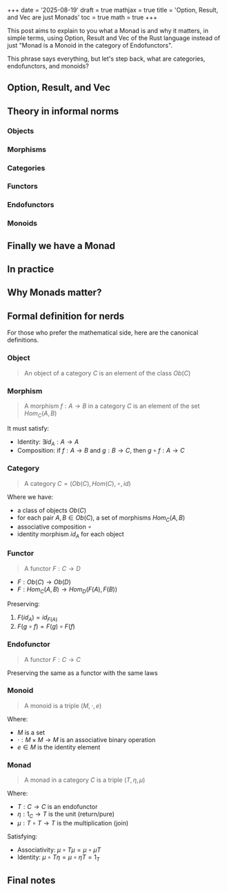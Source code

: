 +++
date = '2025-08-19'
draft = true
mathjax = true
title = 'Option, Result, and Vec are just Monads'
toc = true
math = true
+++

This post aims to explain to you what a Monad is and why it matters, in simple terms, using Option, Result and Vec of the Rust language instead of just "Monad is a Monoid in the category of Endofunctors". 

This phrase says everything, but let's step back, what are categories, endofunctors, and monoids? 

<!--

## Option

Imagine that you have a closed box with a present inside. Some day at night, you decide to open it. Your Girlfriend told you not to do that, but you are stubborn, you stay so excited about the content of the box, but when you open it, "Damnn!! It is empty", that is so frustrating.

Computers sometimes become frustrated too, so to overcome this, we have `Option<T>`, which says to us not to become so excited, because our box can be empty, and avoid the slap on the face of getting nothing

```rust
enum Option<T> {
    Some(T),
    None,
}

fn inverse(x: f64) -> Option<f64> {
    if x == 0.0 { None } else { Some(1.0 / x) }
}

inverse(2.0);                // Some(0.5)
inverse(0.0);                // None
```

This function receives a number x and transforms to the inverse form (2/1 → 1/2), but when we pass 0 to the function (0/1 → 0/1) becomes an indetermination, so we got a `None`.

> "Why do this workaround? Just return a null."

Here is the problem: sometimes a computer doesn't expect a `null` (null pointer exception mentioned), so eliminating nulls from software and introducing a pattern that says explicit when you open the box, is so pretty and useful.

The pattern becomes more and more pretty when you use `match with exhaustiviness`. We will not cover `match` here, but take this example:

```rust
fn plus_inverse(x: f64) -> Option<f64> {
    match inverse(x) {       // the previous example
        Some(i) => Some(i + 1.0),
        None => None
    }
}

plus_inverse(2.0);           // Some(1.5)
plus_inverse(0.0);           // None
```

## Result

It follows the same way as Option, but instead of the box being empty, it contains a bomb. Take the example:

```rust
enum Result<T, E> {
    Ok(T),
    Err(E),
}

fn parse_number(s: &str) -> Result<i32, String> {
    s.parse::<i32>().map_err(|_| "not a number".to_string())
}

parse_number("1");           // Ok(1)
parse_number("abc");         // Err("not a number")
```

We generally use Result to handle errors and Option to handle nulls.

---

To understand Monads, I mentioned that we need to take some steps back, but where exactly? I won't delve into a full explanation of Category Theory here, only the steps leading to Monads, since the goal of this post is to keep things simple, quick, and easy to grasp.

We'll explore three approaches to explain it: a mathematical definition, an analogy in natural language, and a Rust code example.

## Objects

I thought about starting this by talking about categories, but to talk about them, we need one of the fundamental structures of categories, the Objects.

Objects are abstract things that represent something; we don't have a particular form of constructing an object, and we normally don't care about how the object is, but for visualization, imagine them as solid circles.

To take as an example, a type in Rust can be an object, i.g, `i32, String, Vec<T>`

As mentioned, objects don't value anything by themselves; they just matter something inside a category, but to illustrate this in mathematical terms, we will call them as:

> Object of a category $C$ is an element of class $Ob(C)$

## Morphisms

While the objects are solid circles, morphisms will be arrows, connecting objects.

The unique thing that a morphisms do is transform an object into another object of the same category, so when you define this function in Rust: 

```rust
fn length(s: String) -> usize
```

We are doing a morphism of and `String` to an `usize`, we can write this in mathematical terms

> a morphism $f : A \to B$ in a category $C$ is and element of the $Hom_c(A,B)$ set

Morphisms have some properties that need to be satisfied to be a morphism

- Need to be composable when types coincide
    > if $f : A \to B$ and $g : B \to C$, so $g \circ f : A \to C$
- Exist an identity: 
    > $id_A : A \to A$

## Categories

Here everything lies, our mentioned objects and morphisms just matter when they are inside a category, so uniting them, we will have in Rust types as objects, functions as morphisms, and we also need an identity (morphisms to itself).

Defining it in mathematical terms: 

> An category $C$ is a pair of $(Ob(C),Hom(C))$ 

- $Ob(C)$ is a class of objects
- For each pair of objects $A,B \in Ob(C)$, exists a set $Hom_c(A,B)$ of morphisms from $A$ for $B$
- Exists an associative composition operation
    > $\circ : Hom_c(B,C) \times Hom_c(A,B) \to Hom_c(A,C)$
- For each object $A$, exists an identity morphism $id_A \in Hom_c(A,A)$, which is neutral for the composition
 
## Functors

While morphisms maps objects to other objects in the same category, functors will map objects to other categories, like "lifting" them in the context

Take the example:

```rust
let x: Option<i32> = Some(2);
let y = x.map(|n| n + 1);
```

- Option takes a type `T` an it becomes `Option<T>`
- `map` takes a function `f: A -> B` and transforms in `map(f): Option<A> -> Option<B>`


In mathematical terms we have:

> A functor $F : C \to D$ between categories

- Function in objects: 
    > $F : Ob(C) \to Ob(D)$
- Function in morphisms: 
    > for each $f : A \to B$ in $C$, a morphisms $F(f) : F(A) \to F(B)$ in $D$, where satisfies:
    >
    > 1. $F(id_A) = id_{F(A)}$
    > 2. $F(g \circ f) = F(g) \circ F(f)$

## Endofunctors

The same as a functor, but it maps the category to itself

> $F : C \to C$

In our last example with Rust, we used an endofunctor instead of a functor, but I think that you got the point. Doing examples in Rust can be nasty.

```rust
let x: Option<i32> = Some(2);
let y = x.map(|n| n + 1);    // Endofunctor A -> A
```

## Monoids

Here things start to be awkwards, we can describe a monoid like a category with just one object where the morphisms are the elements and the composition of morphisms is it is operators.

In mathematical terms, we have:

> Monoid is a tiple $(M, \cdot, e)$

- $M$ is a set
- $\cdot : M \times M \to M$ is a binary associative operation
- $e \in M$ is the neutral element where $e \cdot x = x \cdot e = x$

Passing this rules to Rust, is the same as:

- Strings with concatenation: `""` is identity, `+` is the operation

```rust
let a = String::from("Hello");
let b = String::from(" World");
let c = a + &b;              // concat (associative)
let empty = String::new();   // identity
```

## Monads

I will start with mathematical terms because anyone cares to this shi.

> Monad in a category $C$ is a triple $(T, \eta, \mu)$

- $T : C \to C$ is an endofunctor.
- $\eta : 1_C \rightarrow T$ is an unit.
- $\mu : T \circ T \rightarrow T$ is the multiplication.

Satisfing the laws of:

> Associativity: $\mu \circ T \mu = \mu \circ \mu T$
>
> Identity: $\mu \circ T \eta = \mu \circ \eta T = 1_T$

Or we can understand as an endofunctor $M : C \to C$ equiped with:

- unit (return/pure):
    > $\eta_A : A \to M(A)$
- bind (>>=):
    > $\mu_{A,B} : M(A) \times (A \to M(B)) \ to M(B)$

Bind is exactly as a flatmap.

---

Explaning this is never easy, because to be honest, every one can understand the laws and what it signs, but to translate this to informal terms, it is easy to do mistakes, but the major concept is: A monad is a pattern of chaining computations with context.

- `Option:` context of "can fail"
- `Result:` context of "can throw an error"
- `Vec:` context of "can have multiple results"

When we do: `Some(x)` or `Ok(y)` we are putting a value to the context, when who put things to contexts? Functors, and in what context we are putting? The same as we, so that remember us about endofunctors, here we get the phrase: "Monad is just a monoid in the category of endofunctors".

Example:

```rust
fn square_even(n: i32) -> Result<i32, String> {
    if n % 2 == 0 { Ok(n * n) } 
    else { Err("not even".to_string()) }
}

let result = Ok(4)
    .and_then(square_even)
    .and_then(square_even);  // Ok(256)
```

## Final Notes

| Name        | Resume                                                                     |
|-------------|----------------------------------------------------------------------------|
| Category    | world of types and functions                                               |
| Object      | type                                                                       |
| Morphism    | function                                                                   |
| Functor     | transforms types and functions into new types and functions of other world |
| Endofunctor | functor that stays in the same world                                       |
| Monoid      | a way of joining things with a rule                                        |
| Monad       | functor + a way of chaining functions with context                         |

-->

## Option, Result, and Vec

## Theory in informal norms

### Objects

### Morphisms

### Categories

### Functors

### Endofunctors

### Monoids

## Finally we have a Monad

## In practice

## Why Monads matter?

## Formal definition for nerds

For those who prefer the mathematical side, here are the canonical definitions.

### Object

> An object of a category $C$ is an element of the class $Ob(C)$

### Morphism

> A morphism $f : A \to B$ in a category $C$ is an element of the set $Hom_C(A,B)$

It must satisfy:  

- Identity: $\exists id_A : A \to A$  
- Composition: if $f : A \to B$ and $g : B \to C$, then $g \circ f : A \to C$

### Category

> A category $C = (Ob(C), Hom(C), \circ, id)$   

Where we have:

- a class of objects $Ob(C)$  
- for each pair $A,B \in Ob(C)$, a set of morphisms $Hom_C(A,B)$  
- associative composition $\circ$  
- identity morphism $id_A$ for each object

### Functor

> A functor $F : C \to D$ 

- $F : Ob(C) \to Ob(D)$  
- $F : Hom_C(A,B) \to Hom_D(F(A),F(B))$  

Preserving:  

1. $F(id_A) = id_{F(A)}$  
2. $F(g \circ f) = F(g) \circ F(f)$

### Endofunctor

> A functor $F : C \to C$

Preserving the same as a functor with the same laws

### Monoid

> A monoid is a triple $(M, \cdot, e)$  

Where:

- $M$ is a set  
- $\cdot : M \times M \to M$ is an associative binary operation  
- $e \in M$ is the identity element

### Monad

> A monad in a category $C$ is a triple $(T, \eta, \mu)$  

Where:

- $T : C \to C$ is an endofunctor  
- $\eta : 1_C \to T$ is the unit (return/pure)  
- $\mu : T \circ T \to T$ is the multiplication (join)  

Satisfying:  

- Associativity: $\mu \circ T\mu = \mu \circ \mu T$  
- Identity: $\mu \circ T\eta = \mu \circ \eta T = 1_T$

## Final notes
